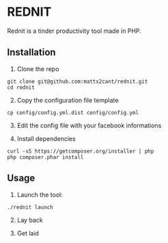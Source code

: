 REDNIT
======

Rednit is a tinder productivity tool made in PHP.

Installation
------------

1) Clone the repo

```
git clone git@github.com:matts2cant/rednit.git
cd rednit
```

2) Copy the configuration file template

```
cp config/config.yml.dist config/config.yml
```

3) Edit the config file with your facebook informations

4) Install dependencies

```
curl -sS https://getcomposer.org/installer | php
php composer.phar install
```

Usage
-----

1) Launch the tool:

```
./rednit launch
```

2) Lay back

3) Get laid
